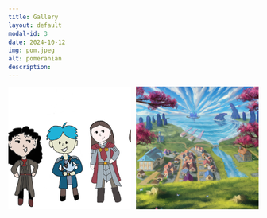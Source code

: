 ```yaml
---
title: Gallery
layout: default
modal-id: 3
date: 2024-10-12
img: pom.jpeg
alt: pomeranian
description: 
---
```


<!-- Fancybox CSS -->
  <link rel="stylesheet" href="https://cdn.jsdelivr.net/npm/@fancyapps/ui@4/dist/fancybox.css">
  
  <!-- Custom Styles -->
  <style>
    .gallery-grid {
      display: grid;
      grid-template-columns: repeat(auto-fit, minmax(150px, 1fr)); /* Responsive grid */
      gap: 10px;
    }

    .thumbnail {
      width: 100%; /* Fill the grid column */
      aspect-ratio: 1 / 1; /* Enforce a square shape */
      object-fit: cover; /* Crop the image to fit */
      cursor: pointer;
      transition: transform 0.2s ease;
    }

    .thumbnail:hover {
      transform: scale(1.05);
    }

    /* Optional close button customization */
    .fancybox__close {
      font-size: 24px;
      color: white;
    }
  </style>

  <div class="gallery-grid">
    <a href="img/gallery/originalDnDParty.jpg" data-fancybox="gallery" data-caption="<b>Katie Fletcher, <em>Original Party Portrait</em> (2019). </b>One of the most exciting aspects of D&D is the way imaginative activity inspires yet more imagining. Never was the self-fueling nature of collective storytelling clearer to me than in the fall of 2019, when DM Matt Hale’s imaginative powers inspired the entire group to engage in a range of creative activities. Not only did we participate in communal storytelling at the gaming table, outside of sessions people were writing, drawing—even composing music—to flesh out our shared fictional world. To illustrate, here is the very first portrait of the party, by Katie Fletcher (2019). Her simple yet charming digital illustration captures both the colorful individuality and the innocence of our level-1 characters (from left: Travis, Wynlynn, Val, Teal, Pantaghion, Agenar, and Tilia).">
      <img src="img/gallery/originalDnDParty.jpg" alt="Image 1" class="thumbnail" loading="lazy">
    </a>
    <a href="img/gallery/talpinByDay.jpg" data-fancybox="gallery" data-caption="<b>Janith Tharaka, <em>Talpin City on a Clear Afternoon</em> (2024).</b>
Years ago, when I first sat down to imagine Teal, I quickly found you can’t invent a person without a place. And so the Island of Talpin came into being. At first little more than an assemblage of facts to explain Teal’s backstory, the island became more concrete over the course of the D&D campaign, but the characters never made it to Teal’s island home. Only after the campaign ended, when I embarked on my post-adventure story, did I sit down with DM Matt to work out the island’s topography and the layout of its town. Over the last two years, I thought I’d become thoroughly familiar with Talpin. Still, when Sri Lankan digital artist Janith Tharaka rendered a view of Talpin based on passages from the novel, it was not only a homecoming, but also like seeing the island for the first time.
">
      <img src="img/gallery/talpinByDay.jpg" alt="Image 2" class="thumbnail" loading="lazy">
    </a>
    <!-- Add more images as needed -->
  </div>

  <!-- Fancybox JS -->
  <script src="https://cdn.jsdelivr.net/npm/@fancyapps/ui@4/dist/fancybox.umd.js"></script>
  
  <script>
    Fancybox.bind('[data-fancybox="gallery"]', {
      Toolbar: {
        display: ["close"], // Show close button
      },
      Image: {
        preload: false, // Preload only when opened
      },
      animated: true, // Smooth transitions
    });
  </script>
